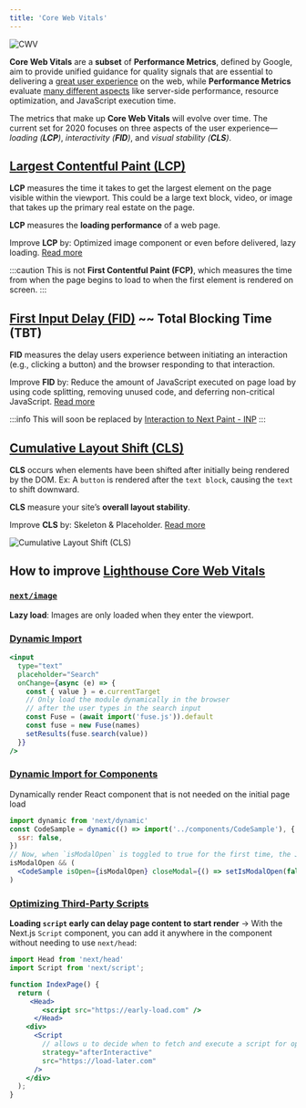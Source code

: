 ```yaml
---
title: 'Core Web Vitals'
---
```


![CWV](https://www.patterns.dev/_next/image?url=https%3A%2F%2Fres.cloudinary.com%2Fddxwdqwkr%2Fimage%2Fupload%2Ff_auto%2Fv1660456914%2Fpatterns.dev%2Fweb-vitals.png&w=1920&q=75)

**Core Web Vitals** are a **subset** of **Performance Metrics**, defined by Google, aim to provide unified guidance for quality signals that are essential to delivering a <u>great user experience</u> on the web, while **Performance Metrics** evaluate <u>many different aspects</u> like server-side performance, resource optimization, and JavaScript execution time.

The metrics that make up **Core Web Vitals** will evolve over time. The current set for 2020 focuses on three aspects of the user experience—_loading (**LCP**)_, _interactivity (**FID**)_, and _visual stability (**CLS**)_.

## [Largest Contentful Paint (LCP)](https://web.dev/lcp/)

**LCP** measures the time it takes to get the largest element on the page visible within the viewport. This could be a large text block, video, or image that takes up the primary real estate on the page.

**LCP** measures the **loading performance** of a web page.

Improve **LCP** by: Optimized image component or even before delivered, lazy loading. [Read more](https://web.dev/optimize-lcp/)

:::caution
This is not **First Contentful Paint (FCP)**, which measures the time from when the page begins to load to when the first element is rendered on screen.
:::

## [First Input Delay (FID)](https://web.dev/fid/) ~~ Total Blocking Time (TBT)

**FID** measures the delay users experience between initiating an interaction (e.g., clicking a button) and the browser responding to that interaction.

Improve **FID** by: Reduce the amount of JavaScript executed on page load by using code splitting, removing unused code, and deferring non-critical JavaScript. [Read more](https://web.dev/optimize-fid/)

:::info
This will soon be replaced by [Interaction to Next Paint - INP](https://web.dev/inp/)
:::

## [Cumulative Layout Shift (CLS)](https://web.dev/cls/)

**CLS** occurs when elements have been shifted after initially being rendered by the DOM. Ex: A `button` is rendered after the `text block`, causing the `text` to shift downward.

**CLS** measure your site’s **overall layout stability**.

Improve **CLS** by: Skeleton & Placeholder. [Read more](https://web.dev/optimize-cls/)

![Cumulative Layout Shift (CLS)](https://nextjs.org/static/images/learn/seo/cls-example.png)

## How to improve [Lighthouse Core Web Vitals](https://web.dev/performance-scoring)

### [`next/image`](https://nextjs.org/docs/basic-features/image-optimization)

**Lazy load**: Images are only loaded when they enter the viewport.

### [Dynamic Import](https://nextjs.org/docs/advanced-features/dynamic-import)

```jsx
<input
  type="text"
  placeholder="Search"
  onChange={async (e) => {
    const { value } = e.currentTarget
    // Only load the module dynamically in the browser
    // after the user types in the search input
    const Fuse = (await import('fuse.js')).default
    const fuse = new Fuse(names)
    setResults(fuse.search(value))
  }}
/>
```

### [Dynamic Import for Components](https://nextjs.org/learn/seo/improve/dynamic-import-components)

Dynamically render React component that is not needed on the initial page load

```jsx
import dynamic from 'next/dynamic'
const CodeSample = dynamic(() => import('../components/CodeSample'), {
  ssr: false,
})
// Now, when `isModalOpen` is toggled to true for the first time, the JavaScript required will be requested.
isModalOpen && (
  <CodeSample isOpen={isModalOpen} closeModal={() => setIsModalOpen(false)} />
)
```

### [Optimizing Third-Party Scripts](https://nextjs.org/learn/seo/improve/third-party-scripts)

**Loading `script` early can delay page content to start render**
&rarr; With the Next.js `Script` component, you can add it anywhere in the component without needing to use `next/head`:

```jsx
import Head from 'next/head'
import Script from 'next/script';

function IndexPage() {
  return (
     <Head>
        <script src="https://early-load.com" />
      </Head>
    <div>
      <Script
        // allows u to decide when to fetch and execute a script for optimal loading.
        strategy="afterInteractive"
        src="https://load-later.com"
      />
    </div>
  );
}
```
